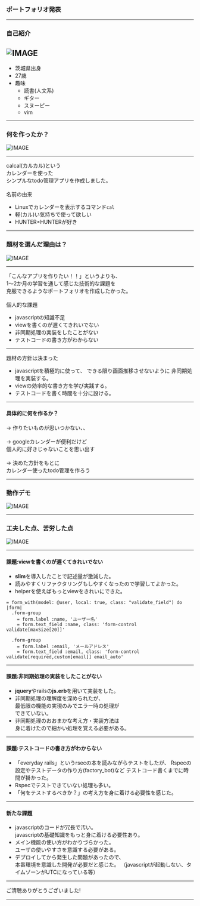 ### ポートフォリオ発表

---
### 自己紹介
![IMAGE](assets/img/presentation.png)
---
-  茨城県出身
-  27歳
-  趣味
	-  読書(人文系)
	-  ギター
	-  スヌーピー
	-  vim

---
### 何を作ったか？ 
![IMAGE](assets/img/presentation.png)

---
calcal(カルカル)という<br>
カレンダーを使った<br>
シンプルなtodo管理アプリを作成しました。<br>
<br>
名前の由来
-  Linuxでカレンダーを表示するコマンド`cal`
-  軽(カル)い気持ちで使って欲しい
-  HUNTER×HUNTERが好き

---
###  題材を選んだ理由は？ 
![IMAGE](assets/img/presentation.png)

---
「こんなアプリを作りたい！！」というよりも、<br>
1～2か月の学習を通して感じた技術的な課題を<br>
克服できるようなポートフォリオを作成したかった。<br>
<br>
個人的な課題
-  javascriptの知識不足
-  viewを書くのが遅くてきれいでない
-  非同期処理の実装をしたことがない
-  テストコードの書き方がわからない
---
題材の方針は決まった
-  javascriptを積極的に使って、
できる限り画面推移させないように
非同期処理を実装する。
-  viewの効率的な書き方を学び実践する。
-  テストコードを書く時間を十分に設ける。

---
####  具体的に何を作るか？
→ 作りたいものが思いつかない、、<br>
<br>
→ googleカレンダーが便利だけど<br>
個人的に好きじゃないことを思い出す<br>
<br>
→ 決めた方針をもとに<br>
カレンダー使ったtodo管理を作ろう

---
###  動作デモ
![IMAGE](assets/img/presentation.png)

---
###  工夫した点、苦労した点
![IMAGE](assets/img/presentation.png)

---
#### 課題:viewを書くのが遅くてきれいでない
-  **slim**を導入したことで記述量が激減した。  
-  読みやすくリファクタリングもしやすくなったので学習してよかった。  
-  helperを使えばもっとviewをきれいにできた。
```
= form_with(model: @user, local: true, class: "validate_field") do |form|
  .form-group
    = form.label :name, 'ユーザー名'
    = form.text_field :name, class: 'form-control validate[maxSize[20]]'

  .form-group
    = form.label :email, 'メールアドレス'
    = form.text_field :email, class: 'form-control validate[required,custom[email]] email_auto'
```
---
####  課題:非同期処理の実装をしたことがない
-  **jquery**やrailsの**js.erb**を用いて実装をした。  
-  非同期処理の理解度を深められたが、  
最低限の機能の実現のみでエラー時の処理が  
できていない。
-  非同期処理のおおまかな考え方・実装方法は  
身に着けたので細かい処理を覚える必要がある。  

---
####  課題:テストコードの書き方がわからない
-  「everyday rails」というrsecの本を読みながらテストをしたが、
Rspecの設定やテストデータの作り方(factory_bot)など
テストコード書くまでに時間が掛かった。
-  Rspecでテストできていない処理も多い。
-  「何をテストするべきか？」の考え方を身に着ける必要性を感じた。

---
####  新たな課題
-  javascriptのコードが冗長で汚い。  
javascriptの基礎知識をもっと身に着ける必要性あり。
-  メイン機能の使い方がわかりづらかった。  
ユーザの使いやすさを意識する必要がある。 
-  デプロイしてから発生した問題があったので、  
本番環境を意識した開発が必要だと感じた。
（javascriptが起動しない、タイムゾーンがUTCになっている等）

---
ご清聴ありがとうございました!

---

